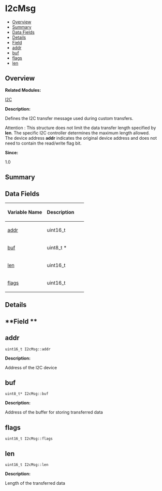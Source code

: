 # I2cMsg<a name="EN-US_TOPIC_0000001054918161"></a>

-   [Overview](#section1938170583165632)
-   [Summary](#section208689179165632)
-   [Data Fields](#pub-attribs)
-   [Details](#section1058882627165632)
-   [Field](#section1489406453165632)
-   [addr](#a8f9fae2a615957552b2c409b868e91cd)
-   [buf](#a7b32a5e6322edb302cea3faf698953a0)
-   [flags](#adfecd4720506fef0a87d0abd45d1f201)
-   [len](#aa3951709930c577af6f5ee4cf53b6dad)

## **Overview**<a name="section1938170583165632"></a>

**Related Modules:**

[I2C](i2c.md)

**Description:**

Defines the I2C transfer message used during custom transfers. 

Attention
:   This structure does not limit the data transfer length specified by  **len**. The specific I2C controller determines the maximum length allowed. The device address  **addr**  indicates the original device address and does not need to contain the read/write flag bit.

**Since:**

1.0

## **Summary**<a name="section208689179165632"></a>

## Data Fields<a name="pub-attribs"></a>

<a name="table1458877587165632"></a>
<table><thead align="left"><tr id="row2057743372165632"><th class="cellrowborder" valign="top" width="50%" id="mcps1.1.3.1.1"><p id="p95045078165632"><a name="p95045078165632"></a><a name="p95045078165632"></a>Variable Name</p>
</th>
<th class="cellrowborder" valign="top" width="50%" id="mcps1.1.3.1.2"><p id="p1248472528165632"><a name="p1248472528165632"></a><a name="p1248472528165632"></a>Description</p>
</th>
</tr>
</thead>
<tbody><tr id="row447359425165632"><td class="cellrowborder" valign="top" width="50%" headers="mcps1.1.3.1.1 "><p id="p1450586820165632"><a name="p1450586820165632"></a><a name="p1450586820165632"></a><a href="i2cmsg.md#a8f9fae2a615957552b2c409b868e91cd">addr</a></p>
</td>
<td class="cellrowborder" valign="top" width="50%" headers="mcps1.1.3.1.2 "><p id="p1090500892165632"><a name="p1090500892165632"></a><a name="p1090500892165632"></a>uint16_t </p>
</td>
</tr>
<tr id="row1963720075165632"><td class="cellrowborder" valign="top" width="50%" headers="mcps1.1.3.1.1 "><p id="p770009504165632"><a name="p770009504165632"></a><a name="p770009504165632"></a><a href="i2cmsg.md#a7b32a5e6322edb302cea3faf698953a0">buf</a></p>
</td>
<td class="cellrowborder" valign="top" width="50%" headers="mcps1.1.3.1.2 "><p id="p665199170165632"><a name="p665199170165632"></a><a name="p665199170165632"></a>uint8_t * </p>
</td>
</tr>
<tr id="row1733904926165632"><td class="cellrowborder" valign="top" width="50%" headers="mcps1.1.3.1.1 "><p id="p396903097165632"><a name="p396903097165632"></a><a name="p396903097165632"></a><a href="i2cmsg.md#aa3951709930c577af6f5ee4cf53b6dad">len</a></p>
</td>
<td class="cellrowborder" valign="top" width="50%" headers="mcps1.1.3.1.2 "><p id="p1126495860165632"><a name="p1126495860165632"></a><a name="p1126495860165632"></a>uint16_t </p>
</td>
</tr>
<tr id="row1266233869165632"><td class="cellrowborder" valign="top" width="50%" headers="mcps1.1.3.1.1 "><p id="p1596595734165632"><a name="p1596595734165632"></a><a name="p1596595734165632"></a><a href="i2cmsg.md#adfecd4720506fef0a87d0abd45d1f201">flags</a></p>
</td>
<td class="cellrowborder" valign="top" width="50%" headers="mcps1.1.3.1.2 "><p id="p1621837128165632"><a name="p1621837128165632"></a><a name="p1621837128165632"></a>uint16_t </p>
</td>
</tr>
</tbody>
</table>

## **Details**<a name="section1058882627165632"></a>

## **Field **<a name="section1489406453165632"></a>

## addr<a name="a8f9fae2a615957552b2c409b868e91cd"></a>

```
uint16_t I2cMsg::addr
```

 **Description:**

Address of the I2C device 

## buf<a name="a7b32a5e6322edb302cea3faf698953a0"></a>

```
uint8_t* I2cMsg::buf
```

 **Description:**

Address of the buffer for storing transferred data 

## flags<a name="adfecd4720506fef0a87d0abd45d1f201"></a>

```
uint16_t I2cMsg::flags
```

## len<a name="aa3951709930c577af6f5ee4cf53b6dad"></a>

```
uint16_t I2cMsg::len
```

 **Description:**

Length of the transferred data 

